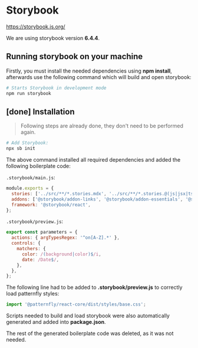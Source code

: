 # Storybook

https://storybook.js.org/

We are using storybook version **6.4.4**.

## Running storybook on your machine

Firstly, you must install the needed dependencies using **npm install**, afterwards use the following command which will build and open storybook:

```bash
# Starts Storybook in development mode
npm run storybook
```

## [done] Installation

> Following steps are already done, they don't need to be performed again.

```bash
# Add Storybook:
npx sb init
```

The above command installed all required dependencies and added the following boilerplate code:

`.storybook/main.js`:

```javascript
module.exports = {
  stories: ['../src/**/*.stories.mdx', '../src/**/*.stories.@(js|jsx|ts|tsx)'],
  addons: ['@storybook/addon-links', '@storybook/addon-essentials', '@storybook/preset-create-react-app'],
  framework: '@storybook/react',
};
```

`.storybook/preview.js`:

```javascript
export const parameters = {
  actions: { argTypesRegex: '^on[A-Z].*' },
  controls: {
    matchers: {
      color: /(background|color)$/i,
      date: /Date$/,
    },
  },
};
```

The following line had to be added to **.storybook/preview.js** to correctly load patternfly styles:

```javascript
import '@patternfly/react-core/dist/styles/base.css';
```

Scripts needed to build and load storybook were also automatically generated and added into **package.json**.

The rest of the generated boilerplate code was deleted, as it was not needed.
